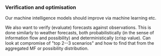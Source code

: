 ### Verification and optimisation
Our machine intelligence models should improve via machine learning etc.

We also want to verify (evaluate) forecasts against observations. This is done similarly to weather forecasts, both probabilistically (in the sense of information flow and possibility) and deterministically (crisp value). Can look at compromise of "top 2--3 scenarios" and how to find that from the aggregated MF or possibility distribution.